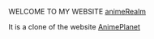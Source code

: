 WELCOME TO MY WEBSITE [animeRealm](https://harshi777.github.io/animeRealm.github.io/)

It is a clone of the website [AnimePlanet](https://www.anime-planet.com/anime/)
